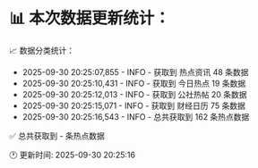 📊 本次数据更新统计：
==========================

📈 数据分类统计：
- 2025-09-30 20:25:07,855 - INFO - 获取到 热点资讯 48 条数据
- 2025-09-30 20:25:10,431 - INFO - 获取到 今日热点 19 条数据
- 2025-09-30 20:25:12,013 - INFO - 获取到 公社热帖 20 条数据
- 2025-09-30 20:25:15,071 - INFO - 获取到 财经日历 75 条数据
- 2025-09-30 20:25:16,543 - INFO - 总共获取到 162 条热点数据

✅ 总共获取到 - 条热点数据

🕐 更新时间: 2025-09-30 20:25:16
